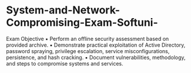 # System-and-Network-Compromising-Exam-Softuni-
Exam Objective 
▪ Perform an offline security assessment based on provided archive.
▪ Demonstrate practical exploitation of Active Directory, password spraying, privilege escalation, service misconfigurations, persistence, and hash cracking.
▪ Document vulnerabilities, methodology, and steps to compromise systems and services.
